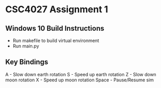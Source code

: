 # CSC4027 Assignment 1

## Windows 10 Build Instructions

- Run makefile to build virtual environment
- Run main.py

## Key Bindings

A - Slow down earth rotation
S - Speed up earth rotation
Z - Slow down moon rotation
X - Speed up moon rotation
Space - Pause/Resume sim